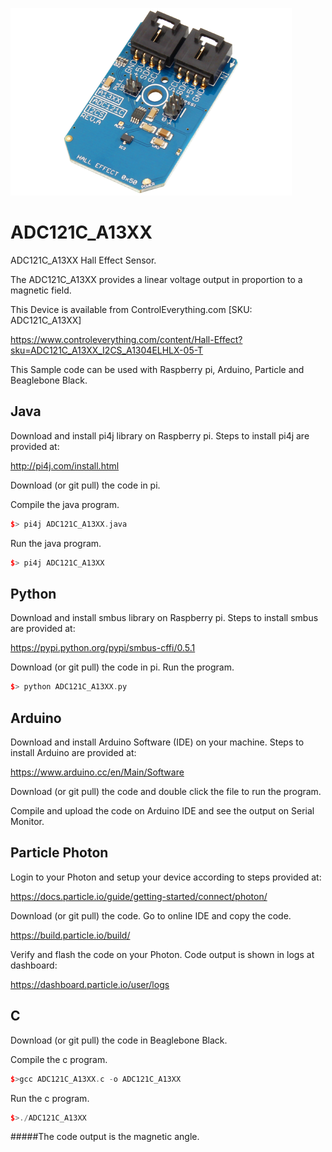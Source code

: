 [![ADC121C_A13XX](ADC121C_A13XX_I2CS.png)](https://www.controleverything.com/content/Hall-Effect?sku=ADC121C_A13XX_I2CS_A1304ELHLX-05-T)
# ADC121C_A13XX
ADC121C_A13XX Hall Effect Sensor.

The ADC121C_A13XX provides a linear voltage output in proportion to a magnetic field.

This Device is available from ControlEverything.com [SKU: ADC121C_A13XX]

https://www.controleverything.com/content/Hall-Effect?sku=ADC121C_A13XX_I2CS_A1304ELHLX-05-T

This Sample code can be used with Raspberry pi, Arduino, Particle and Beaglebone Black.

## Java
Download and install pi4j library on Raspberry pi. Steps to install pi4j are provided at:

http://pi4j.com/install.html

Download (or git pull) the code in pi.

Compile the java program.
```cpp
$> pi4j ADC121C_A13XX.java
```

Run the java program.
```cpp
$> pi4j ADC121C_A13XX
```

## Python
Download and install smbus library on Raspberry pi. Steps to install smbus are provided at:

https://pypi.python.org/pypi/smbus-cffi/0.5.1

Download (or git pull) the code in pi. Run the program.

```cpp
$> python ADC121C_A13XX.py
```

## Arduino
Download and install Arduino Software (IDE) on your machine. Steps to install Arduino are provided at:

https://www.arduino.cc/en/Main/Software

Download (or git pull) the code and double click the file to run the program.

Compile and upload the code on Arduino IDE and see the output on Serial Monitor.


## Particle Photon
Login to your Photon and setup your device according to steps provided at:

https://docs.particle.io/guide/getting-started/connect/photon/

Download (or git pull) the code. Go to online IDE and copy the code.

https://build.particle.io/build/

Verify and flash the code on your Photon. Code output is shown in logs at dashboard:

https://dashboard.particle.io/user/logs

## C

Download (or git pull) the code in Beaglebone Black.

Compile the c program.
```cpp
$>gcc ADC121C_A13XX.c -o ADC121C_A13XX
```
Run the c program.
```cpp
$>./ADC121C_A13XX
```

#####The code output is the magnetic angle.
